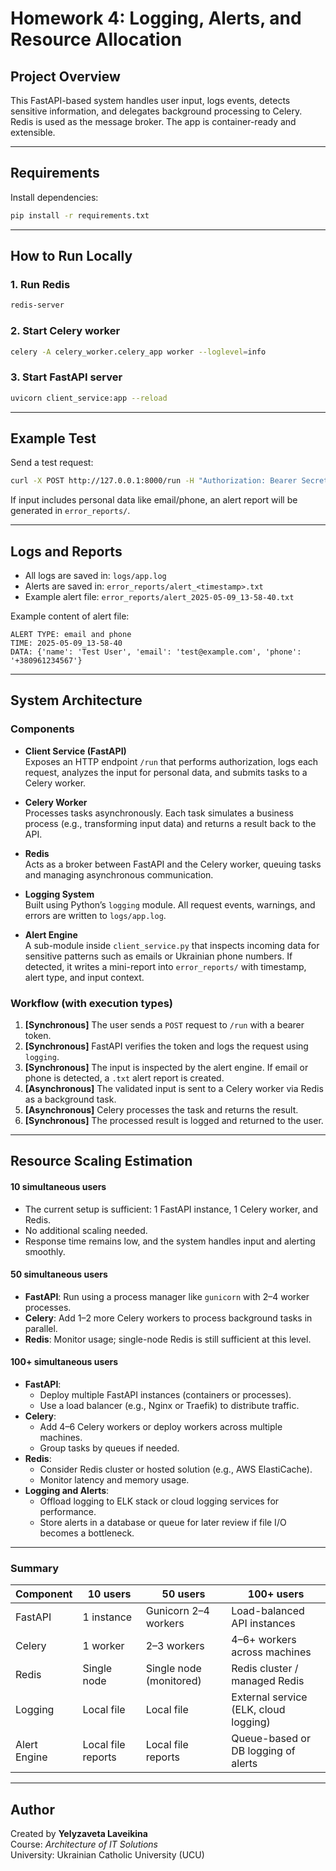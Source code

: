 # Homework 4: Logging, Alerts, and Resource Allocation

## Project Overview

This FastAPI-based system handles user input, logs events, detects sensitive information, and delegates background processing to Celery. Redis is used as the message broker. The app is container-ready and extensible.

---

## Requirements

Install dependencies:

```bash
pip install -r requirements.txt
```

---

## How to Run Locally

### 1. Run Redis
```bash
redis-server
```

### 2. Start Celery worker
```bash
celery -A celery_worker.celery_app worker --loglevel=info
```

### 3. Start FastAPI server
```bash
uvicorn client_service:app --reload
```

---

## Example Test

Send a test request:

```bash
curl -X POST http://127.0.0.1:8000/run -H "Authorization: Bearer Secret123"
```

If input includes personal data like email/phone, an alert report will be generated in `error_reports/`.

---

## Logs and Reports

- All logs are saved in: `logs/app.log`
- Alerts are saved in: `error_reports/alert_<timestamp>.txt`
- Example alert file: `error_reports/alert_2025-05-09_13-58-40.txt`

Example content of alert file:

```
ALERT TYPE: email and phone
TIME: 2025-05-09_13-58-40
DATA: {'name': 'Test User', 'email': 'test@example.com', 'phone': '+380961234567'}
```

---

## System Architecture

### Components

- **Client Service (FastAPI)**  
  Exposes an HTTP endpoint `/run` that performs authorization, logs each request, analyzes the input for personal data, and submits tasks to a Celery worker.

- **Celery Worker**  
  Processes tasks asynchronously. Each task simulates a business process (e.g., transforming input data) and returns a result back to the API.

- **Redis**  
  Acts as a broker between FastAPI and the Celery worker, queuing tasks and managing asynchronous communication.

- **Logging System**  
  Built using Python’s `logging` module. All request events, warnings, and errors are written to `logs/app.log`.

- **Alert Engine**  
  A sub-module inside `client_service.py` that inspects incoming data for sensitive patterns such as emails or Ukrainian phone numbers. If detected, it writes a mini-report into `error_reports/` with timestamp, alert type, and input context.

### Workflow (with execution types)

1. **[Synchronous]** The user sends a `POST` request to `/run` with a bearer token.  
2. **[Synchronous]** FastAPI verifies the token and logs the request using `logging`.  
3. **[Synchronous]** The input is inspected by the alert engine. If email or phone is detected, a `.txt` alert report is created.  
4. **[Asynchronous]** The validated input is sent to a Celery worker via Redis as a background task.  
5. **[Asynchronous]** Celery processes the task and returns the result.  
6. **[Synchronous]** The processed result is logged and returned to the user.    

---

## Resource Scaling Estimation

#### 10 simultaneous users
- The current setup is sufficient: 1 FastAPI instance, 1 Celery worker, and Redis.
- No additional scaling needed.
- Response time remains low, and the system handles input and alerting smoothly.

#### 50 simultaneous users
- **FastAPI**: Run using a process manager like `gunicorn` with 2–4 worker processes.
- **Celery**: Add 1–2 more Celery workers to process background tasks in parallel.
- **Redis**: Monitor usage; single-node Redis is still sufficient at this level.

#### 100+ simultaneous users
- **FastAPI**:
  - Deploy multiple FastAPI instances (containers or processes).
  - Use a load balancer (e.g., Nginx or Traefik) to distribute traffic.
- **Celery**:
  - Add 4–6 Celery workers or deploy workers across multiple machines.
  - Group tasks by queues if needed.
- **Redis**:
  - Consider Redis cluster or hosted solution (e.g., AWS ElastiCache).
  - Monitor latency and memory usage.
- **Logging and Alerts**:
  - Offload logging to ELK stack or cloud logging services for performance.
  - Store alerts in a database or queue for later review if file I/O becomes a bottleneck.

---

### Summary

| Component     | 10 users            | 50 users                        | 100+ users                                   |
|---------------|---------------------|----------------------------------|----------------------------------------------|
| FastAPI       | 1 instance           | Gunicorn 2–4 workers             | Load-balanced API instances                  |
| Celery        | 1 worker             | 2–3 workers                      | 4–6+ workers across machines                 |
| Redis         | Single node         | Single node (monitored)          | Redis cluster / managed Redis                |
| Logging       | Local file          | Local file                       | External service (ELK, cloud logging)        |
| Alert Engine  | Local file reports  | Local file reports               | Queue-based or DB logging of alerts          |

---

## Author

Created by **Yelyzaveta Laveikina**  
Course: *Architecture of IT Solutions*  
University: Ukrainian Catholic University (UCU)
